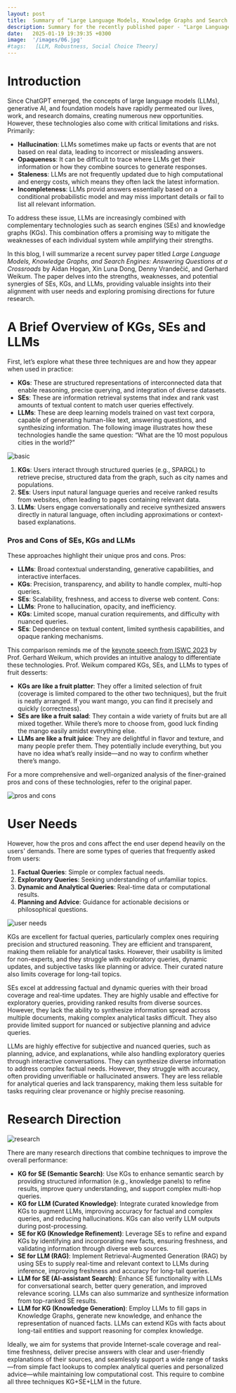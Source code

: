 ```yaml
---
layout: post
title:  Summary of "Large Language Models, Knowledge Graphs and Search Engines - A Crossroads for Answering Users’ Questions"
description: Summary for the recently published paper - "Large Language Models, Knowledge Graphs and Search Engines - A Crossroads for Answering Users’ Questions". 
date:   2025-01-19 19:39:35 +0300
image:  '/images/06.jpg'
#tags:   [LLM, Robustness, Social Choice Theory]
---
```

# Introduction
Since ChatGPT emerged, the concepts of large language models (LLMs), generative AI, and foundation models have rapidly permeated our lives, work, and research domains, creating numerous new opportunities.
However, these technologies also come with critical limitations and risks. Primarily:
- **Hallucination**: LLMs sometimes make up facts or events that are not based on real data, leading to incorrect or missleading answers.
- **Opaqueness**: It can be difficult to trace where LLMs get their information or how they combine sources to generate responses.
- **Staleness**: LLMs are not frequently updated due to high computational and energy costs, which means they often lack the latest information.
- **Incompleteness**: LLMs provid answers essentially based on a conditional probabilistic model  and may miss important details or fail to list all relevant information.

To address these issue, LLMs are increasingly combined with complementary technologies such as search engines (SEs) and knowledge graphs (KGs). This combination offers a promising way to mitigate the weaknesses of each individual system while amplifying their strengths.

In this blog, I will summarize a recent survey paper titled _Large Language Models, Knowledge Graphs, and Search Engines: Answering Questions at a Crossroads_ by Aidan Hogan, Xin Luna Dong, Denny Vrandečić, and Gerhard Weikum. The paper delves into the strengths, weaknesses, and potential synergies of SEs, KGs, and LLMs, providing valuable insights into their alignment with user needs and exploring promising directions for future research.

# A Brief Overview of KGs, SEs and LLMs
First, let’s explore what these three techniques are and how they appear when used in practice:
- **KGs**: These are structured representations of interconnected data that enable reasoning, precise querying, and integration of diverse datasets.
- **SEs**: These are information retrieval systems that index and rank vast amounts of textual content to match user queries effectively.
- **LLMs**: These are deep learning models trained on vast text corpora, capable of generating human-like text, answering questions, and synthesizing information.
The following image illustrates how these technologies handle the same question: “What are the 10 most populous cities in the world?”

![basic](/images/survey_basic.png)

1. **KGs**: Users interact through structured queries (e.g., SPARQL) to retrieve precise, structured data from the graph, such as city names and populations.
2. **SEs**: Users input natural language queries and receive ranked results from websites, often leading to pages containing relevant data.
3. **LLMs**: Users engage conversationally and receive synthesized answers directly in natural language, often including approximations or context-based explanations.
### Pros and Cons of SEs, KGs and LLMs
These approaches highlight their unique pros and cons.
Pros:
- **LLMs**: Broad contextual understanding, generative capabilities, and interactive interfaces.
- **KGs**: Precision, transparency, and ability to handle complex, multi-hop queries.
- **SEs**: Scalability, freshness, and access to diverse web content.
Cons:
- **LLMs**: Prone to hallucination, opacity, and inefficiency.
- **KGs**: Limited scope, manual curation requirements, and difficulty with nuanced queries.
- **SEs**: Dependence on textual content, limited synthesis capabilities, and opaque ranking mechanisms.

This comparison reminds me of the [keynote speech from ISWC 2023](https://videolectures.net/videos/iswc2023_weikum_knowledge_graphs) by Prof. Gerhard Weikum, which provides an intuitive analogy to differentiate these technologies. Prof. Weikum compared KGs, SEs, and LLMs to types of fruit desserts:
- **KGs are like a fruit platter**: They offer a limited selection of fruit (coverage is limited compared to the other two techniques), but the fruit is neatly arranged. If you want mango, you can find it precisely and quickly (correctness).
- **SEs are like a fruit salad**: They contain a wide variety of fruits but are all mixed together. While there’s more to choose from, good luck finding the mango easily amidst everything else.
- **LLMs are like a fruit juice**: They are delightful in flavor and texture, and many people prefer them. They potentially include everything, but you have no idea what’s really inside—and no way to confirm whether there’s mango.

For a more comprehensive and well-organized analysis of the finer-grained pros and cons of these technologies, refer to the original paper.

![pros and cons](/images/survey_procon.png)

# User Needs
However, how the pros and cons affect the end user depend heavily on the users' demands.
There are some types of queries that frequently asked from users:
1. **Factual Queries**: Simple or complex factual needs.
2. **Exploratory Queries**: Seeking understanding of unfamiliar topics.
3. **Dynamic and Analytical Queries**: Real-time data or computational results.
4. **Planning and Advice**: Guidance for actionable decisions or philosophical questions.

![user needs](/images/survey_query.png)

KGs are excellent for factual queries, particularly complex ones requiring precision and structured reasoning. They are efficient and transparent, making them reliable for analytical tasks. However, their usability is limited for non-experts, and they struggle with exploratory queries, dynamic updates, and subjective tasks like planning or advice. Their curated nature also limits coverage for long-tail topics.

SEs excel at addressing factual and dynamic queries with their broad coverage and real-time updates. They are highly usable and effective for exploratory queries, providing ranked results from diverse sources. However, they lack the ability to synthesize information spread across multiple documents, making complex analytical tasks difficult. They also provide limited support for nuanced or subjective planning and advice queries.

LLMs are highly effective for subjective and nuanced queries, such as planning, advice, and explanations, while also handling exploratory queries through interactive conversations. They can synthesize diverse information to address complex factual needs. However, they struggle with accuracy, often providing unverifiable or hallucinated answers. They are less reliable for analytical queries and lack transparency, making them less suitable for tasks requiring clear provenance or highly precise reasoning.

# Research Direction

![research](/images/survey_research.png)

There are many research directions that combine techniques to improve the overall performance:
- **KG for SE (Semantic Search)**: Use KGs to enhance semantic search by providing structured information (e.g., knowledge panels) to refine results, improve query understanding, and support complex multi-hop queries.
- **KG for LLM (Curated Knowledge)**: Integrate curated knowledge from KGs to augment LLMs, improving accuracy for factual and complex queries, and reducing hallucinations. KGs can also verify LLM outputs during post-processing.
- **SE for KG (Knowledge Refinement)**: Leverage SEs to refine and expand KGs by identifying and incorporating new facts, ensuring freshness, and validating information through diverse web sources.
- **SE for LLM (RAG)**: Implement Retrieval-Augmented Generation (RAG) by using SEs to supply real-time and relevant context to LLMs during inference, improving freshness and accuracy for long-tail queries.
- **LLM for SE (AI-assistant Search)**: Enhance SE functionality with LLMs for conversational search, better query generation, and improved relevance scoring. LLMs can also summarize and synthesize information from top-ranked SE results.
- **LLM for KG (Knowledge Generation)**: Employ LLMs to fill gaps in Knowledge Graphs, generate new knowledge, and enhance the representation of nuanced facts. LLMs can extend KGs with facts about long-tail entities and support reasoning for complex knowledge.

Ideally, we aim for systems that provide Internet-scale coverage and real-time freshness, deliver precise answers with clear and user-friendly explanations of their sources, and seamlessly support a wide range of tasks—from simple fact lookups to complex analytical queries and personalized advice—while maintaining low computational cost. This require to combine all three techniques KG+SE+LLM in the future.



